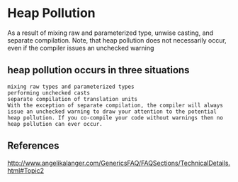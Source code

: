 # Heap Pollution
As a result of mixing raw and parameterized type, unwise casting, and separate compilation.
Note, that heap pollution does not necessarily occur, even if the compiler issues an unchecked warning

## heap pollution occurs in three situations
    mixing raw types and parameterized types
    performing unchecked casts
    separate compilation of translation units
    With the exception of separate compilation, the compiler will always issue an unchecked warning to draw your attention to the potential heap pollution. If you co-compile your code without warnings then no heap pollution can ever occur.

## References
http://www.angelikalanger.com/GenericsFAQ/FAQSections/TechnicalDetails.html#Topic2
